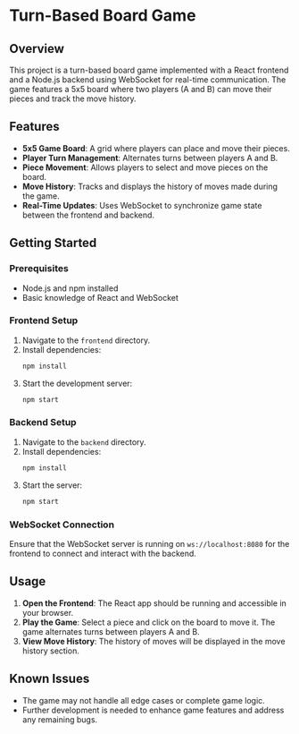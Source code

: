 # Turn-Based Board Game

## Overview

This project is a turn-based board game implemented with a React frontend and a Node.js backend using WebSocket for real-time communication. The game features a 5x5 board where two players (A and B) can move their pieces and track the move history.

## Features

- **5x5 Game Board**: A grid where players can place and move their pieces.
- **Player Turn Management**: Alternates turns between players A and B.
- **Piece Movement**: Allows players to select and move pieces on the board.
- **Move History**: Tracks and displays the history of moves made during the game.
- **Real-Time Updates**: Uses WebSocket to synchronize game state between the frontend and backend.

## Getting Started

### Prerequisites

- Node.js and npm installed
- Basic knowledge of React and WebSocket

### Frontend Setup

1. Navigate to the `frontend` directory.
2. Install dependencies:
    ```bash
    npm install
    ```
3. Start the development server:
    ```bash
    npm start
    ```

### Backend Setup

1. Navigate to the `backend` directory.
2. Install dependencies:
    ```bash
    npm install
    ```
3. Start the server:
    ```bash
    npm start
    ```

### WebSocket Connection

Ensure that the WebSocket server is running on `ws://localhost:8080` for the frontend to connect and interact with the backend.

## Usage

1. **Open the Frontend**: The React app should be running and accessible in your browser.
2. **Play the Game**: Select a piece and click on the board to move it. The game alternates turns between players A and B.
3. **View Move History**: The history of moves will be displayed in the move history section.

## Known Issues

- The game may not handle all edge cases or complete game logic.
- Further development is needed to enhance game features and address any remaining bugs.


